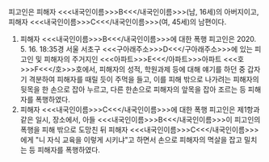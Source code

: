 피고인은 피해자 <<<내국인이름>>>B<<</내국인이름>>>(남, 16세)의 아버지이고, 피해자 <<<내국인이름>>>C<<</내국인이름>>>(여, 45세)의 남편이다.
1. 피해자 <<<내국인이름>>>B<<</내국인이름>>>에 대한 폭행
피고인은 2020. 5. 16. 18:35경 서울 서초구 <<<구아래주소>>>D<<</구아래주소>>>에 있는 피고인 및 피해자의 주거지인 <<<아파트>>>E<<</아파트>>>아파트 <<<호>>>F<<</호>>>호에서, 피해자의 성적, 학원과제 등에 대해 얘기를 하던 중 갑자기 격분하여 피해자를 때릴 듯이 주먹을 들고, 이를 피해 밖으로 나가려는 피해자의 뒷목을 한 손으로 잡아 누르고, 다른 한손으로 피해자의 앞목을 잡아 조르는 등 피해자를 폭행하였다.
2. 피해자 <<<내국인이름>>>C<<</내국인이름>>>에 대한 폭행
피고인은 제1항과 같은 일시, 장소에서, 아들 <<<내국인이름>>>B<<</내국인이름>>>이 피고인의 폭행을 피해 밖으로 도망친 뒤 피해자 <<<내국인이름>>>C<<</내국인이름>>>에게 "니 자식 교육을 이렇게 시키냐"고 하면서 손으로 피해자의 멱살을 잡고 밀치는 등 피해자를 폭행하였다.
